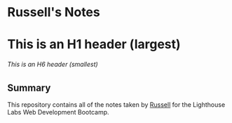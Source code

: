 # Russell's Notes

# This is an H1 header (largest)
###### This is an H6 header (smallest)

## Summary

This repository contains all of the notes taken by [Russell](https://github.com/RussellAbraham) for the Lighthouse Labs Web Development Bootcamp.